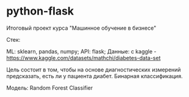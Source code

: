 # python-flask
Итоговый проект курса "Машинное обучение в бизнесе"

Стек:

ML: sklearn, pandas, numpy; API: flask; Данные: с kaggle - https://www.kaggle.com/datasets/mathchi/diabetes-data-set

Цель состоит в том, чтобы на основе диагностических измерений предсказать, есть ли у пациента диабет. Бинарная классификация.

Модель: Random Forest Classifier